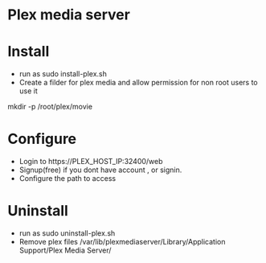 # Plex media server

# Install 
- run as sudo install-plex.sh
- Create a filder for plex media and allow permission for non root users to use it 

mkdir -p /root/plex/movie

# Configure 
- Login to https://PLEX_HOST_IP:32400/web
- Signup(free) if you dont have account , or signin.
- Configure the path to access

# Uninstall
- run as sudo uninstall-plex.sh
- Remove plex files /var/lib/plexmediaserver/Library/Application Support/Plex Media Server/
